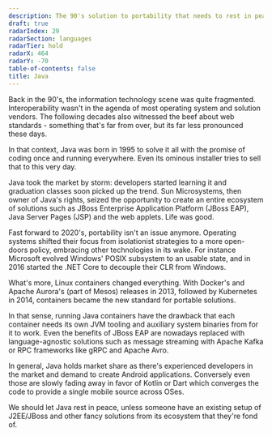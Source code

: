 ```yaml
---
description: The 90's solution to portability that needs to rest in peace
draft: true
radarIndex: 29
radarSection: languages
radarTier: hold
radarX: 464
radarY: -70
table-of-contents: false
title: Java
---
```


Back in the 90's, the information technology scene was quite fragmented.
Interoperability wasn't in the agenda of most operating system and solution
vendors. The following decades also witnessed the beef about web standards -
something that's far from over, but its far less pronounced these days.

In that context, Java was born in 1995 to solve it all with the promise of
coding once and running everywhere. Even its ominous installer tries to sell
that to this very day.

Java took the market by storm: developers started learning it and graduation
classes soon picked up the trend. Sun Microsystems, then owner of Java's rights,
seized the opportunity to create an entire ecosystem of solutions such as JBoss
Enterprise Application Platform (JBoss EAP), Java Server Pages (JSP) and the
web applets. Life was good.

Fast forward to 2020's, portability isn't an issue anymore. Operating systems
shifted their focus from isolationist strategies to a more open-doors policy,
embracing other technologies in its wake. For instance Microsoft evolved
Windows' POSIX subsystem to an usable state, and in 2016 started the .NET Core
to decouple their CLR from Windows.

What's more, Linux containers changed everything. With Docker's and Apache
Aurora's (part of Mesos) releases in 2013, followed by Kubernetes in 2014,
containers became the new standard for portable solutions.

In that sense, running Java containers have the drawback that each container
needs its own JVM tooling and auxiliary system binaries from for it to work.
Even the benefits of JBoss EAP are nowadays replaced with language-agnostic
solutions such as message streaming with Apache Kafka or RPC frameworks like
gRPC and Apache Avro.

In general, Java holds market share as there's experienced developers in the
market and demand to create Android applications. Conversely even those are
slowly fading away in favor of Kotlin or Dart which converges the code to
provide a single mobile source across OSes.

We should let Java rest in peace, unless someone have an existing setup of
J2EE/JBoss and other fancy solutions from its ecosystem that they're fond of.
